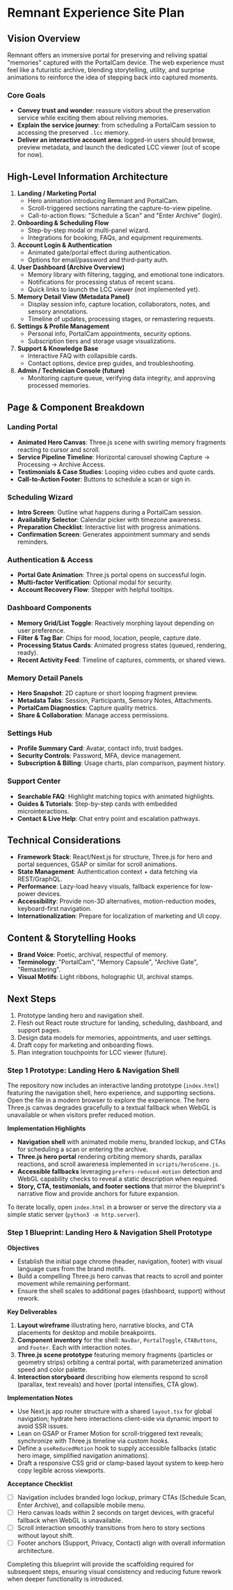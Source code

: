 # Remnant Experience Site Plan

## Vision Overview
Remnant offers an immersive portal for preserving and reliving spatial "memories" captured with the PortalCam device. The web experience must feel like a futuristic archive, blending storytelling, utility, and surprise animations to reinforce the idea of stepping back into captured moments.

### Core Goals
- **Convey trust and wonder**: reassure visitors about the preservation service while exciting them about reliving memories.
- **Explain the service journey**: from scheduling a PortalCam session to accessing the preserved `.lcc` memory.
- **Deliver an interactive account area**: logged-in users should browse, preview metadata, and launch the dedicated LCC viewer (out of scope for now).

## High-Level Information Architecture
1. **Landing / Marketing Portal**
   - Hero animation introducing Remnant and PortalCam.
   - Scroll-triggered sections narrating the capture-to-view pipeline.
   - Call-to-action flows: "Schedule a Scan" and "Enter Archive" (login).
2. **Onboarding & Scheduling Flow**
   - Step-by-step modal or multi-panel wizard.
   - Integrations for booking, FAQs, and equipment requirements.
3. **Account Login & Authentication**
   - Animated gate/portal effect during authentication.
   - Options for email/password and third-party auth.
4. **User Dashboard (Archive Overview)**
   - Memory library with filtering, tagging, and emotional tone indicators.
   - Notifications for processing status of recent scans.
   - Quick links to launch the LCC viewer (not implemented yet).
5. **Memory Detail View (Metadata Panel)**
   - Display session info, capture location, collaborators, notes, and sensory annotations.
   - Timeline of updates, processing stages, or remastering requests.
6. **Settings & Profile Management**
   - Personal info, PortalCam appointments, security options.
   - Subscription tiers and storage usage visualizations.
7. **Support & Knowledge Base**
   - Interactive FAQ with collapsible cards.
   - Contact options, device prep guides, and troubleshooting.
8. **Admin / Technician Console (future)**
   - Monitoring capture queue, verifying data integrity, and approving processed memories.

## Page & Component Breakdown
### Landing Portal
- **Animated Hero Canvas**: Three.js scene with swirling memory fragments reacting to cursor and scroll.
- **Service Pipeline Timeline**: Horizontal carousel showing Capture → Processing → Archive Access.
- **Testimonials & Case Studies**: Looping video cubes and quote cards.
- **Call-to-Action Footer**: Buttons to schedule a scan or sign in.

### Scheduling Wizard
- **Intro Screen**: Outline what happens during a PortalCam session.
- **Availability Selector**: Calendar picker with timezone awareness.
- **Preparation Checklist**: Interactive list with progress animations.
- **Confirmation Screen**: Generates appointment summary and sends reminders.

### Authentication & Access
- **Portal Gate Animation**: Three.js portal opens on successful login.
- **Multi-factor Verification**: Optional modal for security.
- **Account Recovery Flow**: Stepper with helpful tooltips.

### Dashboard Components
- **Memory Grid/List Toggle**: Reactively morphing layout depending on user preference.
- **Filter & Tag Bar**: Chips for mood, location, people, capture date.
- **Processing Status Cards**: Animated progress states (queued, rendering, ready).
- **Recent Activity Feed**: Timeline of captures, comments, or shared views.

### Memory Detail Panels
- **Hero Snapshot**: 2D capture or short looping fragment preview.
- **Metadata Tabs**: Session, Participants, Sensory Notes, Attachments.
- **PortalCam Diagnostics**: Capture quality metrics.
- **Share & Collaboration**: Manage access permissions.

### Settings Hub
- **Profile Summary Card**: Avatar, contact info, trust badges.
- **Security Controls**: Password, MFA, device management.
- **Subscription & Billing**: Usage charts, plan comparison, payment history.

### Support Center
- **Searchable FAQ**: Highlight matching topics with animated highlights.
- **Guides & Tutorials**: Step-by-step cards with embedded microinteractions.
- **Contact & Live Help**: Chat entry point and escalation pathways.

## Technical Considerations
- **Framework Stack**: React/Next.js for structure, Three.js for hero and portal sequences, GSAP or similar for scroll animations.
- **State Management**: Authentication context + data fetching via REST/GraphQL.
- **Performance**: Lazy-load heavy visuals, fallback experience for low-power devices.
- **Accessibility**: Provide non-3D alternatives, motion-reduction modes, keyboard-first navigation.
- **Internationalization**: Prepare for localization of marketing and UI copy.

## Content & Storytelling Hooks
- **Brand Voice**: Poetic, archival, respectful of memory.
- **Terminology**: "PortalCam", "Memory Capsule", "Archive Gate", "Remastering".
- **Visual Motifs**: Light ribbons, holographic UI, archival stamps.

## Next Steps
1. Prototype landing hero and navigation shell.
2. Flesh out React route structure for landing, scheduling, dashboard, and support pages.
3. Design data models for memories, appointments, and user settings.
4. Draft copy for marketing and onboarding flows.
5. Plan integration touchpoints for LCC viewer (future).

### Step 1 Prototype: Landing Hero & Navigation Shell

The repository now includes an interactive landing prototype (`index.html`) featuring the navigation shell, hero experience, and supporting sections. Open the file in a modern browser to explore the experience. The hero Three.js canvas degrades gracefully to a textual fallback when WebGL is unavailable or when visitors prefer reduced motion.

**Implementation Highlights**

- **Navigation shell** with animated mobile menu, branded lockup, and CTAs for scheduling a scan or entering the archive.
- **Three.js hero portal** rendering orbiting memory shards, parallax reactions, and scroll awareness implemented in `scripts/heroScene.js`.
- **Accessible fallbacks** leveraging `prefers-reduced-motion` detection and WebGL capability checks to reveal a static description when required.
- **Story, CTA, testimonials, and footer sections** that mirror the blueprint's narrative flow and provide anchors for future expansion.

To iterate locally, open `index.html` in a browser or serve the directory via a simple static server (`python3 -m http.server`).

### Step 1 Blueprint: Landing Hero & Navigation Shell Prototype

**Objectives**
- Establish the initial page chrome (header, navigation, footer) with visual language cues from the brand motifs.
- Build a compelling Three.js hero canvas that reacts to scroll and pointer movement while remaining performant.
- Ensure the shell scales to additional pages (dashboard, support) without rework.

**Key Deliverables**
1. **Layout wireframe** illustrating hero, narrative blocks, and CTA placements for desktop and mobile breakpoints.
2. **Component inventory** for the shell: `NavBar`, `PortalToggle`, `CTAButtons`, and `Footer`. Each with interaction notes.
3. **Three.js scene prototype** featuring memory fragments (particles or geometry strips) orbiting a central portal, with parameterized animation speed and color palette.
4. **Interaction storyboard** describing how elements respond to scroll (parallax, text reveals) and hover (portal intensifies, CTA glow).

**Implementation Notes**
- Use Next.js app router structure with a shared `layout.tsx` for global navigation; hydrate hero interactions client-side via dynamic import to avoid SSR issues.
- Lean on GSAP or Framer Motion for scroll-triggered text reveals; synchronize with Three.js timeline via custom hooks.
- Define a `useReducedMotion` hook to supply accessible fallbacks (static hero image, simplified navigation animations).
- Draft a responsive CSS grid or clamp-based layout system to keep hero copy legible across viewports.

**Acceptance Checklist**
- [ ] Navigation includes branded logo lockup, primary CTAs (Schedule Scan, Enter Archive), and collapsible mobile menu.
- [ ] Hero canvas loads within 2 seconds on target devices, with graceful fallback when WebGL is unavailable.
- [ ] Scroll interaction smoothly transitions from hero to story sections without layout shift.
- [ ] Footer anchors (Support, Privacy, Contact) align with overall information architecture.

Completing this blueprint will provide the scaffolding required for subsequent steps, ensuring visual consistency and reducing future rework when deeper functionality is introduced.

